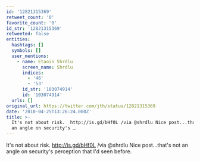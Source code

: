 ```yaml
---
id: '12821315369'
retweet_count: '0'
favorite_count: '0'
id_str: '12821315369'
retweeted: false
entities:
  hashtags: []
  symbols: []
  user_mentions:
    - name: Etaoin Shrdlu
      screen_name: Shrdlu
      indices:
        - '46'
        - '53'
      id_str: '103074914'
      id: '103074914'
  urls: []
original_url: https://twitter.com/jth/status/12821315369
date: '2010-04-25T13:26:24.000Z'
title: >-
  It's not about risk.  http://is.gd/bHf0L /via @shrdlu Nice post...that's not
  an angle on security's …
---
```


It's not about risk.  http://is.gd/bHf0L /via @shrdlu Nice post...that's not an angle on security's perception that I'd seen before.